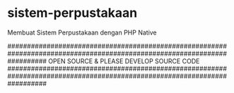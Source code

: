 # sistem-perpustakaan
Membuat Sistem Perpustakaan dengan PHP Native

##########################################################################################################################
OPEN SOURCE & PLEASE DEVELOP SOURCE CODE
##########################################################################################################################
